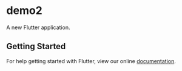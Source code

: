 # demo2

A new Flutter application.

## Getting Started

For help getting started with Flutter, view our online
[documentation](https://flutter.io/).
